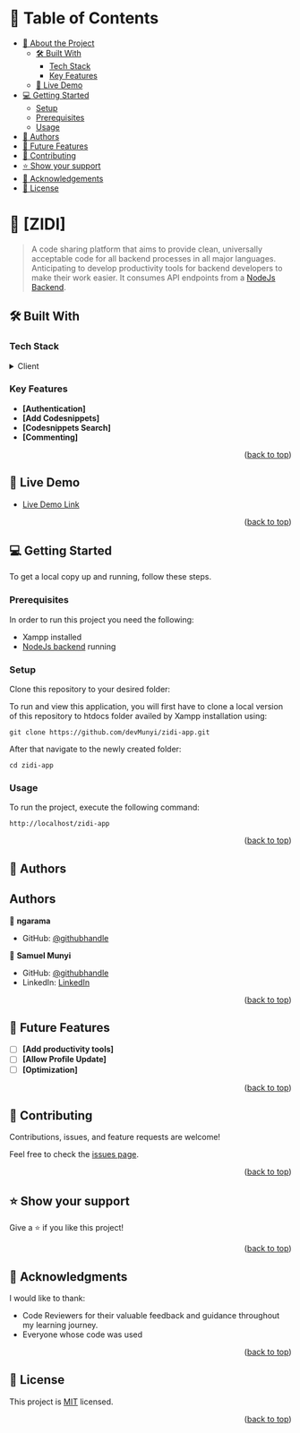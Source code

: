 <a name="readme-top"></a>

# 📗 Table of Contents

- [📖 About the Project](#about-project)
  - [🛠 Built With](#built-with)
    - [Tech Stack](#tech-stack)
    - [Key Features](#key-features)
  - [🚀 Live Demo](#live-demo)
- [💻 Getting Started](#getting-started)
  - [Setup](#setup)
  - [Prerequisites](#prerequisites)
  - [Usage](#usage)
- [👥 Authors](#authors)
- [🔭 Future Features](#future-features)
- [🤝 Contributing](#contributing)
- [⭐️ Show your support](#support)
- [🙏 Acknowledgements](#acknowledgements)
- [📝 License](#license)

<!-- PROJECT DESCRIPTION -->

# 📖 [ZIDI] <a name="about-project"></a>

> A code sharing platform that aims to provide clean, universally acceptable code for all backend processes in all major languages. Anticipating to develop productivity tools for backend developers to make their work easier. It consumes API endpoints from a [NodeJs Backend](https://github.com/devMunyi/backgen-backend).

## 🛠 Built With <a name="built-with"></a>

### Tech Stack <a name="tech-stack"></a>
<details>
  <summary>Client</summary>
  <ul>
    <li><a href="https://jquery.com/">jQuery</a></li>
    <li><a href="https://getbootstrap.com/">Bootstrap</a></li>
    <li><a href="https://www.php.net/">PHP</a></li>
  </ul>
</details>

<!-- Features -->

### Key Features <a name="key-features"></a>
- **[Authentication]**
- **[Add Codesnippets]**
- **[Codesnippets Search]**
- **[Commenting]**

<p align="right">(<a href="#readme-top">back to top</a>)</p>

<!-- LIVE DEMO -->

## 🚀 Live Demo <a name="live-demo"></a>
- [Live Demo Link](https://zidiapp.com/)

<p align="right">(<a href="#readme-top">back to top</a>)</p>

<!-- GETTING STARTED -->

## 💻 Getting Started <a name="getting-started"></a>
To get a local copy up and running, follow these steps.

### Prerequisites

In order to run this project you need the following:

- Xampp installed
- [NodeJs backend](https://github.com/devMunyi/backgen-backend) running

### Setup

Clone this repository to your desired folder:

To run and view this application, you will first have to clone a local version of this repository to htdocs folder availed by Xampp installation using:

`git clone https://github.com/devMunyi/zidi-app.git`

After that navigate to the newly created folder:

`cd zidi-app`

### Usage

To run the project, execute the following command:

`http://localhost/zidi-app`

<p align="right">(<a href="#readme-top">back to top</a>)</p>

<!-- AUTHORS -->

## 👥 Authors <a name="authors"></a>

## Authors

👤 **ngarama**
- GitHub: [@githubhandle](https://github.com/ngarama)


👤 **Samuel Munyi**
- GitHub: [@githubhandle](https://github.com/devMunyi)
- LinkedIn: [LinkedIn](https://www.linkedin.com/in/samuel-munyi-01315b174/)


<p align="right">(<a href="#readme-top">back to top</a>)</p>

<!-- FUTURE FEATURES -->

## 🔭 Future Features <a name="future-features"></a>
- [ ] **[Add productivity tools]**
- [ ] **[Allow Profile Update]**
- [ ] **[Optimization]**

<p align="right">(<a href="#readme-top">back to top</a>)</p>

<!-- CONTRIBUTING -->

## 🤝 Contributing <a name="contributing"></a>

Contributions, issues, and feature requests are welcome!

Feel free to check the [issues page](../../issues/).

<p align="right">(<a href="#readme-top">back to top</a>)</p>

<!-- SUPPORT -->

## ⭐️ Show your support <a name="support"></a>
Give a ⭐️ if you like this project!

<p align="right">(<a href="#readme-top">back to top</a>)</p>

<!-- ACKNOWLEDGEMENTS -->

## 🙏 Acknowledgments <a name="acknowledgements"></a>
I would like to thank:
- Code Reviewers for their valuable feedback and guidance throughout my learning journey.
- Everyone whose code was used

<p align="right">(<a href="#readme-top">back to top</a>)</p>

<!-- LICENSE -->

## 📝 License <a name="license"></a>

This project is [MIT](./MIT.md) licensed.

<p align="right">(<a href="#readme-top">back to top</a>)</p>
